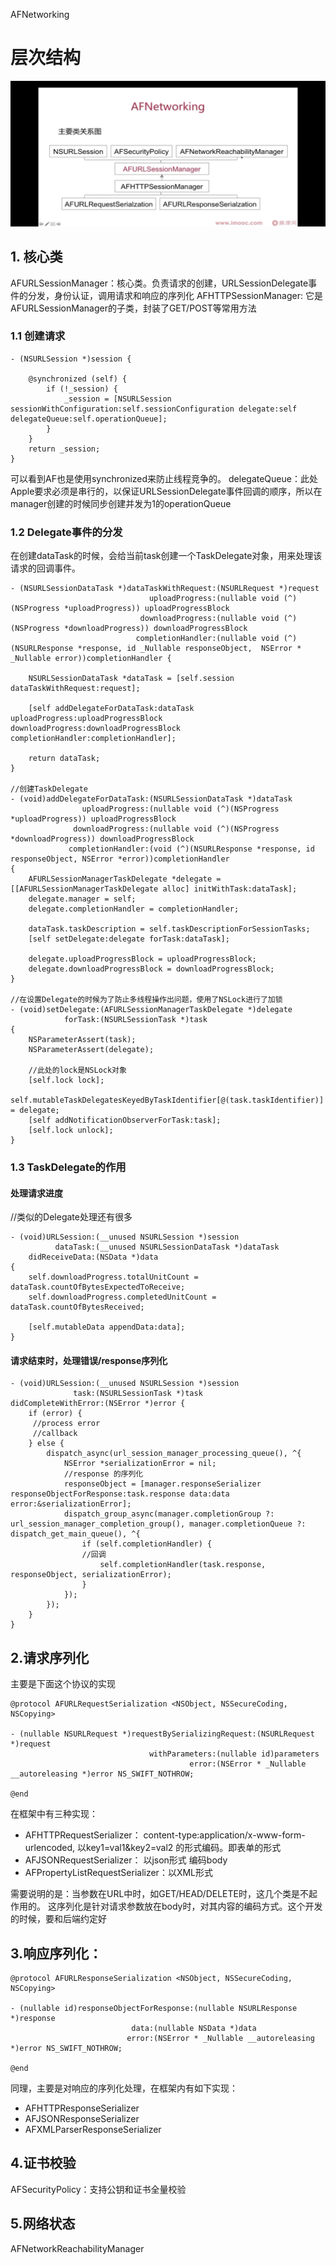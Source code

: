 AFNetworking
# 层次结构
![IMG_6775](media/16482889844759/IMG_6775.PNG)


## 1. 核心类
AFURLSessionManager：核心类。负责请求的创建，URLSessionDelegate事件的分发，身份认证，调用请求和响应的序列化
AFHTTPSessionManager: 它是AFURLSessionManager的子类，封装了GET/POST等常用方法

### 1.1 创建请求
```
- (NSURLSession *)session {
    
    @synchronized (self) {
        if (!_session) {
            _session = [NSURLSession sessionWithConfiguration:self.sessionConfiguration delegate:self delegateQueue:self.operationQueue];
        }
    }
    return _session;
}
```
可以看到AF也是使用synchronized来防止线程竞争的。
delegateQueue：此处Apple要求必须是串行的，以保证URLSessionDelegate事件回调的顺序，所以在manager创建的时候同步创建并发为1的operationQueue

### 1.2 Delegate事件的分发
在创建dataTask的时候，会给当前task创建一个TaskDelegate对象，用来处理该请求的回调事件。
```
- (NSURLSessionDataTask *)dataTaskWithRequest:(NSURLRequest *)request
                               uploadProgress:(nullable void (^)(NSProgress *uploadProgress)) uploadProgressBlock
                             downloadProgress:(nullable void (^)(NSProgress *downloadProgress)) downloadProgressBlock
                            completionHandler:(nullable void (^)(NSURLResponse *response, id _Nullable responseObject,  NSError * _Nullable error))completionHandler {

    NSURLSessionDataTask *dataTask = [self.session dataTaskWithRequest:request];

    [self addDelegateForDataTask:dataTask uploadProgress:uploadProgressBlock downloadProgress:downloadProgressBlock completionHandler:completionHandler];

    return dataTask;
}

//创建TaskDelegate
- (void)addDelegateForDataTask:(NSURLSessionDataTask *)dataTask
                uploadProgress:(nullable void (^)(NSProgress *uploadProgress)) uploadProgressBlock
              downloadProgress:(nullable void (^)(NSProgress *downloadProgress)) downloadProgressBlock
             completionHandler:(void (^)(NSURLResponse *response, id responseObject, NSError *error))completionHandler
{
    AFURLSessionManagerTaskDelegate *delegate = [[AFURLSessionManagerTaskDelegate alloc] initWithTask:dataTask];
    delegate.manager = self;
    delegate.completionHandler = completionHandler;

    dataTask.taskDescription = self.taskDescriptionForSessionTasks;
    [self setDelegate:delegate forTask:dataTask];

    delegate.uploadProgressBlock = uploadProgressBlock;
    delegate.downloadProgressBlock = downloadProgressBlock;
}

//在设置Delegate的时候为了防止多线程操作出问题，使用了NSLock进行了加锁
- (void)setDelegate:(AFURLSessionManagerTaskDelegate *)delegate
            forTask:(NSURLSessionTask *)task
{
    NSParameterAssert(task);
    NSParameterAssert(delegate);

    //此处的lock是NSLock对象
    [self.lock lock];
    self.mutableTaskDelegatesKeyedByTaskIdentifier[@(task.taskIdentifier)] = delegate;
    [self addNotificationObserverForTask:task];
    [self.lock unlock];
}
```

### 1.3 TaskDelegate的作用
#### 处理请求进度
//类似的Delegate处理还有很多
```
- (void)URLSession:(__unused NSURLSession *)session
          dataTask:(__unused NSURLSessionDataTask *)dataTask
    didReceiveData:(NSData *)data
{
    self.downloadProgress.totalUnitCount = dataTask.countOfBytesExpectedToReceive;
    self.downloadProgress.completedUnitCount = dataTask.countOfBytesReceived;

    [self.mutableData appendData:data];
}
```

#### 请求结束时，处理错误/response序列化
```
- (void)URLSession:(__unused NSURLSession *)session
              task:(NSURLSessionTask *)task
didCompleteWithError:(NSError *)error {
    if (error) {
     //process error 
     //callback
    } else {
        dispatch_async(url_session_manager_processing_queue(), ^{
            NSError *serializationError = nil;
            //response 的序列化
            responseObject = [manager.responseSerializer responseObjectForResponse:task.response data:data error:&serializationError];
            dispatch_group_async(manager.completionGroup ?: url_session_manager_completion_group(), manager.completionQueue ?: dispatch_get_main_queue(), ^{
                if (self.completionHandler) {
                //回调
                    self.completionHandler(task.response, responseObject, serializationError);
                }
            });
        });
    }
}
```


## 2.请求序列化
主要是下面这个协议的实现
```
@protocol AFURLRequestSerialization <NSObject, NSSecureCoding, NSCopying>

- (nullable NSURLRequest *)requestBySerializingRequest:(NSURLRequest *)request
                               withParameters:(nullable id)parameters
                                        error:(NSError * _Nullable __autoreleasing *)error NS_SWIFT_NOTHROW;

@end
```
在框架中有三种实现：
- AFHTTPRequestSerializer： content-type:application/x-www-form-urlencoded, 以key1=val1&key2=val2 的形式编码。即表单的形式
- AFJSONRequestSerializer： 以json形式 编码body
- AFPropertyListRequestSerializer：以XML形式

需要说明的是：当参数在URL中时，如GET/HEAD/DELETE时，这几个类是不起作用的。
这序列化是针对请求参数放在body时，对其内容的编码方式。这个开发的时候，要和后端约定好

## 3.响应序列化：
```
@protocol AFURLResponseSerialization <NSObject, NSSecureCoding, NSCopying>

- (nullable id)responseObjectForResponse:(nullable NSURLResponse *)response
                           data:(nullable NSData *)data
                          error:(NSError * _Nullable __autoreleasing *)error NS_SWIFT_NOTHROW;

@end
```
同理，主要是对响应的序列化处理，在框架内有如下实现：
- AFHTTPResponseSerializer
- AFJSONResponseSerializer
- AFXMLParserResponseSerializer

## 4.证书校验
AFSecurityPolicy：支持公钥和证书全量校验

## 5.网络状态
AFNetworkReachabilityManager


